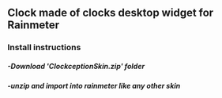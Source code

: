 ## Clock made of clocks desktop widget for Rainmeter

### Install instructions
##### -Download 'ClockceptionSkin.zip' folder
##### -unzip and import into rainmeter like any other skin
